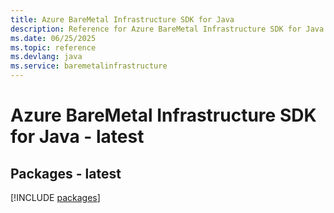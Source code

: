 ```yaml
---
title: Azure BareMetal Infrastructure SDK for Java
description: Reference for Azure BareMetal Infrastructure SDK for Java
ms.date: 06/25/2025
ms.topic: reference
ms.devlang: java
ms.service: baremetalinfrastructure
---
```

# Azure BareMetal Infrastructure SDK for Java - latest
## Packages - latest
[!INCLUDE [packages](baremetal-infrastructure-index.md)]